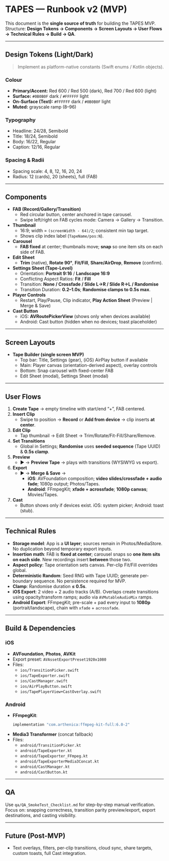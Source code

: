 # TAPES — Runbook v2 (MVP)

This document is the **single source of truth** for building the TAPES MVP.  
Structure: **Design Tokens → Components → Screen Layouts → User Flows → Technical Rules → Build → QA**.

---

## Design Tokens (Light/Dark)
> Implement as platform-native constants (Swift enums / Kotlin objects).

### Colour
- **Primary/Accent:** Red 600 / Red 500 (dark), Red 700 / Red 600 (light)
- **Surface:** `#0B0B0F` dark / `#FFFFFF` light
- **On-Surface (Text):** `#FFFFFF` dark / `#0B0B0F` light
- **Muted:** grayscale ramp (8–96)

### Typography
- Headline: 24/28, Semibold  
- Title: 18/24, Semibold  
- Body: 16/22, Regular  
- Caption: 12/16, Regular

### Spacing & Radii
- Spacing scale: 4, 8, 12, 16, 20, 24  
- Radius: 12 (cards), 20 (sheets), full (FAB)

---

## Components
- **FAB (Record/Gallery/Transition)**
  - Red circular button, center anchored in tape carousel.
  - Swipe left/right on FAB cycles mode: Camera → Gallery → Transition.
- **Thumbnail**
  - 16:9; width = `(screenWidth - 64)/2`; consistent min tap target.
  - Shows clip index label (`TapeName/pos:N`).
- **Carousel**
  - **FAB fixed** at center; thumbnails move; **snap** so one item sits on each side of FAB.
- **Edit Sheet**
  - **Trim** (native), **Rotate 90°**, **Fit/Fill**, **Share/AirDrop**, **Remove** (confirm).
- **Settings Sheet (Tape-Level)**
  - Orientation: **Portrait 9:16** / **Landscape 16:9**
  - Conflicting Aspect Ratios: **Fit** / **Fill**
  - Transition: **None / Crossfade / Slide L→R / Slide R→L / Randomise**
  - Transition Duration: **0.2–1.0s**; **Randomise clamps to 0.5s max**.
- **Player Controls**
  - Restart, Play/Pause, Clip indicator, **Play Action Sheet** (Preview | Merge & Save)
- **Cast Button**
  - iOS: **AVRoutePickerView** (shows only when devices available)
  - Android: Cast button (hidden when no devices; toast placeholder)

---

## Screen Layouts
- **Tape Builder (single screen MVP)**
  - Top bar: Title, Settings (gear), (iOS) AirPlay button if available
  - Main: Player canvas (orientation-derived aspect), overlay controls
  - Bottom: Snap carousel with fixed-center FAB
  - Edit Sheet (modal), Settings Sheet (modal)

---

## User Flows
1. **Create Tape** → empty timeline with start/end “+”, FAB centered.
2. **Insert Clip**
   - Swipe to position → **Record** or **Add from device** → clip inserts **at center**.
3. **Edit Clip**
   - Tap thumbnail → Edit Sheet → Trim/Rotate/Fit-Fill/Share/Remove.
4. **Set Transitions**
   - Global in Settings; **Randomise** uses **seeded sequence** (Tape UUID) & **0.5s clamp**.
5. **Preview**
   - ▶️ → **Preview Tape** → plays with transitions (WYSIWYG vs export).
6. **Export**
   - ▶️ → **Merge & Save** →
     - **iOS**: AVFoundation composition; **video slides/crossfade + audio fade**; 1080p output; Photos/Tapes.
     - **Android**: FFmpegKit; **xfade + acrossfade**; **1080p canvas**; Movies/Tapes.
7. **Cast**
   - Button shows only if devices exist. iOS: system picker; Android: toast (stub).

---

## Technical Rules
- **Storage model**: App is a **UI layer**; sources remain in Photos/MediaStore. No duplication beyond temporary export inputs.
- **Insertion math**: FAB is **fixed at center**; carousel snaps so **one item sits on each side**. New recordings insert **between** those two.
- **Aspect policy**: Tape orientation sets canvas. Per-clip Fit/Fill overrides global.  
- **Deterministic Random**: Seed RNG with Tape UUID; generate per-boundary sequence. No persistence required for MVP.
- **Clamp**: Randomise duration **≤ 0.5s**.
- **iOS Export**: 2 video + 2 audio tracks (A/B). Overlaps create transitions using opacity/transform ramps; audio via `AVMutableAudioMix` ramps.
- **Android Export**: FFmpegKit; pre-scale + pad every input to **1080p** (portrait/landscape), chain with `xfade` + `acrossfade`.

---

## Build & Dependencies
### iOS
- **AVFoundation**, **Photos**, **AVKit**
- Export preset: `AVAssetExportPreset1920x1080`
- Files:
  - `ios/TransitionPicker.swift`
  - `ios/TapeExporter.swift`
  - `ios/CastManager.swift`
  - `ios/AirPlayButton.swift`
  - `ios/TapePlayerView+CastOverlay.swift`

### Android
- **FFmpegKit**:
  ```gradle
  implementation "com.arthenica:ffmpeg-kit-full:6.0-2"
  ```
- **Media3 Transformer** (concat fallback)
- Files:
  - `android/TransitionPicker.kt`
  - `android/TapeExporter.kt`
  - `android/TapeExporter_FFmpeg.kt`
  - `android/TapeExporterMedia3Concat.kt`
  - `android/CastManager.kt`
  - `android/CastButton.kt`

---

## QA
Use `qa/QA_SmokeTest_Checklist.md` for step-by-step manual verification.  
Focus on: snapping correctness, transition parity preview/export, export destinations, and casting visibility.

---

## Future (Post-MVP)
- Text overlays, filters, per-clip transitions, cloud sync, share targets, custom toasts, full Cast integration.
